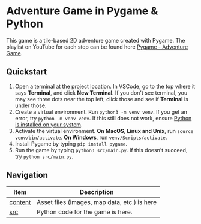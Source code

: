 # Adventure Game in Pygame & Python

This game is a tile-based 2D adventure game created with Pygame. The playlist on YouTube for each step can be found here [Pygame - Adventure Game](https://youtube.com/playlist?list=PLn8cgfOA2qzeXxXe7DBWxX1UR5fJ4MDTb&si=BAjE1NPnPxDdv5rP).


## Quickstart

1. Open a terminal at the project location. In VSCode, go to the top where it says **Terminal**, and click **New Terminal**. If you don't see terminal, you may see three dots near the top left, click those and see if **Terminal** is under those.
2. Create a virtual environment. Run `python3 -m venv venv`. If you get an error, try `python -m venv venv`. If this still does not work, ensure [Python is installed on your system](https://www.python.org/downloads/). 
3. Activate the virtual environment. **On MacOS, Linux and Unix**, run `source venv/bin/activate`. **On Windows**, run `venv/Scripts/activate`.
4. Install Pygame by typing `pip install pygame`.
5. Run the game by typing `python3 src/main.py`. If this doesn't succeed, try `python src/main.py`.

## Navigation

|         Item         |  Description  |
|----------------------|---------------|
| [content](./content) | Asset files (images, map data, etc.) is here |
| [src](./src)         | Python code for the game is here. |
